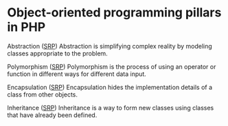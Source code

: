 # Object-oriented programming pillars in PHP

Abstraction (<a href='abstraction.php'>SRP</a>)
    Abstraction is simplifying complex reality by modeling classes appropriate to the problem.

Polymorphism (<a href='polymorphism.php'>SRP</a>)
    Polymorphism is the process of using an operator or function in different ways for different data input.

Encapsulation (<a href='encapsulation.php'>SRP</a>)
    Encapsulation hides the implementation details of a class from other objects.

Inheritance (<a href='inheritance.php'>SRP</a>)
    Inheritance is a way to form new classes using classes that have already been defined.



